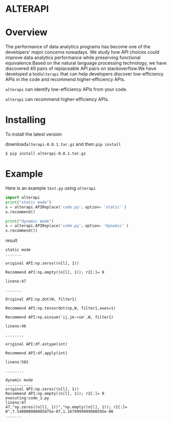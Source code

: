 # ALTERAPI

# Overview
The performance of data analytics programs has become one of the developers’ major concerns nowadays. We study how API choices could improve data analytics performance while preserving functional equivalence.Based on the natural language processing technology, we have discovered 49 pairs of replaceable API pairs on stackoverflow.We have developed a tool`alterapi` that can help developers discover low-efficiency APIs in the code and recommend higher-efficiency APIs.

`alterapi` can identify low-efficiency APIs from your code.

`alterapi` can recommend higher-efficiency APIs.


# Installing
To install the latest version 

download`alterapi-0.0.1.tar.gz` and then `pip install`

`$ pip install alterapi-0.0.1.tar.gz`



# Example
Here is an example `test.py` using `alterapi`
```python
import alterapi
print("static mode")
x = alterapi.APIReplace('code.py'，option= 'static' )
x.recommend()

print("dynamic mode")
x = alterapi.APIReplace('code.py'，option= 'dynamic' )
x.recommend())
```
result

```
static mode
.......

original API:np.zeros((n[l], 1))

Recommend API:np.empty((n[l], 1)); r2[:]= 0

lineno:47

.......

Original API:np.dot(W, filter1)

Recommend API:np.tensordot(np,W, filter1,axes=1)

Recommend API:np.einsum('ij,jm->im',W, filter1)

lineno:46

........

original API:df.astype(int)

Recommend API:df.apply(int)

lineno:502

........

```
```
dynamic mode
............
original API:np.zeros((n[l], 1))
Recommend API:np.empty((n[l], 1)); r2[:]= 0
executing:code_1.py
lineno:47
47,"np.zeros((n[l], 1))","np.empty((n[l], 1)); r2[:]= 0",7.540000000005875e-07,1.1679999999980595e-06
.......
```
